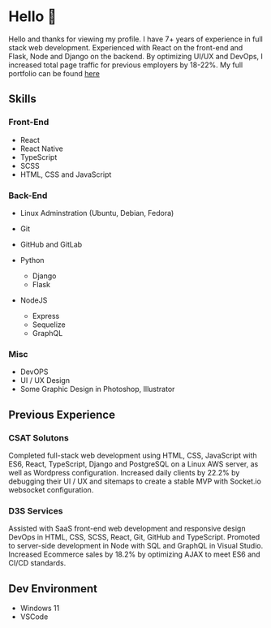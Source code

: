 # Hello 👋

Hello and thanks for viewing my profile. I have 7+ years of experience in full stack web development. Experienced with React on the front-end and Flask, Node and Django on the backend. By optimizing UI/UX and DevOps, I increased total page traffic for previous employers by 18-22%. My full portfolio can be found [here](https://talonsmart.github.io)

## Skills
### Front-End
- React
- React Native
- TypeScript
- SCSS
- HTML, CSS and JavaScript

### Back-End
- Linux Adminstration (Ubuntu, Debian, Fedora)
- Git
- GitHub and GitLab
- Python
  - Django
  - Flask

- NodeJS
  - Express
  - Sequelize
  - GraphQL

### Misc
- DevOPS
- UI / UX Design
- Some Graphic Design in Photoshop, Illustrator

## Previous Experience
### CSAT Solutons
Completed full-stack web development using HTML, CSS, JavaScript with ES6, React, TypeScript, Django and PostgreSQL on a Linux AWS server, as well as Wordpress configuration. Increased daily clients by 22.2% by debugging their UI / UX and sitemaps to create a stable MVP with Socket.io websocket configuration.

### D3S Services
Assisted with SaaS front-end web development and responsive design DevOps in HTML, CSS, SCSS, React, Git, GitHub and TypeScript. Promoted to server-side development in Node with SQL and GraphQL in Visual Studio. Increased Ecommerce sales by 18.2% by optimizing AJAX to meet ES6 and CI/CD standards.

## Dev Environment
- Windows 11
- VSCode
